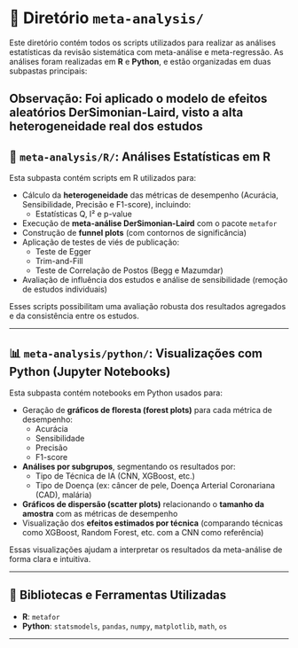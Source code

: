 # 📁 Diretório `meta-analysis/`

Este diretório contém todos os scripts utilizados para realizar as análises estatísticas da revisão sistemática com meta-análise e meta-regressão. As análises foram realizadas em **R** e **Python**, e estão organizadas em duas subpastas principais:

**Observação: Foi aplicado o modelo de efeitos aleatórios DerSimonian-Laird, visto a alta heterogeneidade real dos estudos**
---

## 🧮 `meta-analysis/R/`: Análises Estatísticas em R

Esta subpasta contém scripts em R utilizados para:

- Cálculo da **heterogeneidade** das métricas de desempenho (Acurácia, Sensibilidade, Precisão e F1-score), incluindo:
  - Estatísticas Q, I² e p-value
- Execução de **meta-análise DerSimonian-Laird** com o pacote `metafor`
- Construção de **funnel plots** (com contornos de significância)
- Aplicação de testes de viés de publicação:
  - Teste de Egger
  - Trim-and-Fill
  - Teste de Correlação de Postos (Begg e Mazumdar)
- Avaliação de influência dos estudos e análise de sensibilidade (remoção de estudos individuais)

Esses scripts possibilitam uma avaliação robusta dos resultados agregados e da consistência entre os estudos.

---

## 📊 `meta-analysis/python/`: Visualizações com Python (Jupyter Notebooks)

Esta subpasta contém notebooks em Python usados para:

- Geração de **gráficos de floresta (forest plots)** para cada métrica de desempenho:  
  - Acurácia  
  - Sensibilidade  
  - Precisão  
  - F1-score  
- **Análises por subgrupos**, segmentando os resultados por:
  - Tipo de Técnica de IA (CNN, XGBoost, etc.)
  - Tipo de Doença (ex: câncer de pele, Doença Arterial Coronariana (CAD), malária)
- **Gráficos de dispersão (scatter plots)** relacionando o **tamanho da amostra** com as métricas de desempenho
- Visualização dos **efeitos estimados por técnica** (comparando técnicas como XGBoost, Random Forest, etc. com a CNN como referência)

Essas visualizações ajudam a interpretar os resultados da meta-análise de forma clara e intuitiva.

---

## 🧰 Bibliotecas e Ferramentas Utilizadas

- **R**: `metafor`
- **Python**: `statsmodels`, `pandas`, `numpy`, `matplotlib`, `math`, `os`

---


